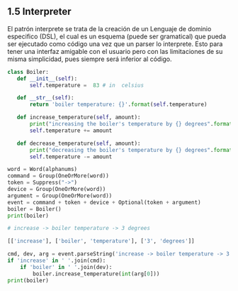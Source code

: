 ## 1.5 Interpreter

El patrón interprete se trata de la creación de un Lenguaje de dominio
especifico (DSL), el cual es un esquema (puede ser gramatical) que pueda
ser ejecutado como código una vez que un parser lo interprete. Esto para
tener una interfaz amigable con el usuario pero con las limitaciones de
su misma simplicidad, pues siempre será inferior al código.

``` python
class Boiler:
   def __init__(self):
       self.temperature =  83 # in  celsius

   def __str__(self): 
       return 'boiler temperature: {}'.format(self.temperature)  

   def increase_temperature(self, amount): 
       print("increasing the boiler's temperature by {} degrees".format(amount)) 
       self.temperature += amount 

   def decrease_temperature(self, amount): 
       print("decreasing the boiler's temperature by {} degrees".format(amount)) 
       self.temperature -= amount

word = Word(alphanums) 
command = Group(OneOrMore(word))
token = Suppress("->") 
device = Group(OneOrMore(word)) 
argument = Group(OneOrMore(word)) 
event = command + token + device + Optional(token + argument) 
boiler = Boiler() 
print(boiler)

# increase -> boiler temperature -> 3 degrees

[['increase'], ['boiler', 'temperature'], ['3', 'degrees']]

cmd, dev, arg = event.parseString('increase -> boiler temperature -> 3 degrees')
if 'increase' in ' '.join(cmd): 
    if 'boiler' in ' '.join(dev): 
        boiler.increase_temperature(int(arg[0])) 
print(boiler)
```

